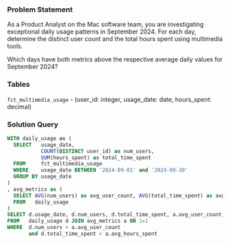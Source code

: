 ### Problem Statement

As a Product Analyst on the Mac software team, you are investigating exceptional daily usage patterns in September 2024. For each day, determine the distinct user count and the total hours spent using multimedia tools. 

Which days have both metrics above the respective average daily values for September 2024?


### Tables

`fct_multimedia_usage` - (user_id: integer, usage_date: date, hours_spent: decimal)


### Solution Query

```sql
WITH daily_usage as (
  SELECT   usage_date,
           COUNT(DISTINCT user_id) as num_users,
           SUM(hours_spent) as total_time_spent
  FROM     fct_multimedia_usage
  WHERE    usage_date BETWEEN '2024-09-01' and '2024-09-30'
  GROUP BY usage_date
)
, avg_metrics as (
  SELECT AVG(num_users) as avg_user_count, AVG(total_time_spent) as avg_hours_spent
  FROM   daily_usage
)
SELECT d.usage_date, d.num_users, d.total_time_spent, a.avg_user_count, a.avg_hours_spent
FROM   daily_usage d JOIN avg_metrics a ON 1=1
WHERE  d.num_users > a.avg_user_count
       and d.total_time_spent > a.avg_hours_spent
```
